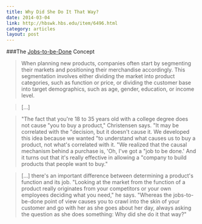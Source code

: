 ```yaml
---
title: Why Did She Do It That Way?
date: 2014-03-04
link: http://hbswk.hbs.edu/item/6496.html
category: articles
layout: post
---
```


###The [Jobs-to-be-Done][1] Concept

> When planning new products, companies often start by segmenting their markets
> and positioning their merchandise accordingly. This segmentation involves
> either dividing the market into product categories, such as function or price,
> or dividing the customer base into target demographics, such as age, gender,
> education, or income level.

> [...]

> "The fact that you're 18 to 35 years old with a college degree does not cause
> "you to buy a product," Christensen says. "It may be correlated with the
> "decision, but it doesn't cause it. We developed this idea because we wanted
> "to understand what causes us to buy a product, not what's correlated with it.
> "We realized that the causal mechanism behind a purchase is, 'Oh, I've got a
> "job to be done.' And it turns out that it's really effective in allowing a
> "company to build products that people want to buy."

> [...] there's an important difference between determining a product's function and
> its job. "Looking at the market from the function of a product really
> originates from your competitors or your own employees deciding what you
> need," he says. "Whereas the jobs-to-be-done point of view causes you to crawl
> into the skin of your customer and go with her as she goes about her day,
> always asking the question as she does something: Why did she do it that way?"

[1]: http://jobstobedone.org/
